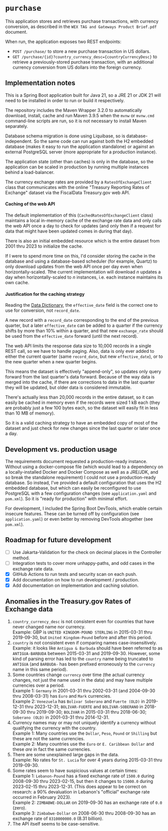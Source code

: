 # `purchase`

This application stores and retrieves purchase transactions, with currency conversion, as described in the
`WEX TAG and Gateways Product Brief.pdf` document.

When run, the application exposes two REST endpoints:

* `POST /purchase/` to store a new purchase transaction in US dollars.
* `GET /purchase/{id}?country_currency_desc={countryCurrencyDesc}` to retrieve a previously-stored purchase transaction,
  with an additional currency conversion from US dollars into the foreign currency.

## Implementation notes

This is a Spring Boot application built for Java 21, so a JRE 21 or JDK 21 will need to be installed in order to run or
build it respectively.

The repository includes the Maven Wrapper 3.2.0 to automatically download, install, cache and run Maven 3.9.5 when the
`mvnw` or `mvnw.cmd` command-line scripts are run, so it is not necessary to install Maven separately.

Database schema migration is done using Liquibase, so is database-independent. So the same code can run against both
the H2 embedded database (makes it easy to run the application standalone) or against an external PostgreSQL server
(more appropriate for a production instance).

The application state (other than caches) is only in the database, so the application can be scaled in production by
running multiple instances behind a load-balancer.

The currency exchange rates are provided by a `RatesOfExchangeClient` class that communicates with the online "Treasury
Reporting Rates of Exchange" dataset via the FiscalData Treasury.gov web API.

#### Caching of the web API

The default implementation of this (`CachedRatesOfExchangeClient` class) maintains a local in-memory cache of the
exchange rate data and only calls the web API once a day to check for updates (and only then if a request for data that
might have been updated comes in during that day).

There is also an initial embedded resource which is the entire dataset from 2001 thru 2023 to initialize the cache.

If I were to spend more time on this, I'd consider storing the cache in the database and using a database-based
scheduler (for example, Quartz) to only download updates from the web API once per day even when horizontally-scaled.
Tthe current implementation will download _n_ updates a day when horizontally-scaled to _n_ instances, i.e. each
instance maintains its own cache.

#### Justification for the caching strategy

Reading the
[Data Dictionary](https://fiscaldata.treasury.gov/datasets/treasury-reporting-rates-exchange/treasury-reporting-rates-of-exchange#dataset-properties),
the `effective_date` field is the correct one to use for conversion, not `record_date`.

A new record with a `record_date` corresponding to the end of the previous quarter, but a later `effective_date` can be
added to a quarter if the currency shifts by more than 10% within a quarter, and that new `exchange_rate` should be used
from the `effective_date` forward (until the next record).

The web API limits the response data size to 10,000 records in a single REST call, so we have to handle paging. Also,
data is only ever added to either the current quarter (same `record_date`, but new `effective_date`), or to the new
quarter when a new quarter begins.

This means the dataset is effectively "append-only", so updates only query forward from the last quarter's data forward.
Because of the way data is merged into the cache, if there are corrections to data in the last quarter they will be
updated, but older data is considered immutable.

There's actually less than 20,000 records in the entire dataset, so it can easily be cached in memory even if the
records were sized 1 kB each (they are probably just a few 100 bytes each, so the dataset will easily fit in less than
10 MB of memory).

So it is a valid caching strategy to have an embedded copy of most of the dataset and just check for new changes since
the last quarter or later once a day.

## Development vs. production usage

The requirements document requested a production-ready instance. Without using a docker-compose file (which would
lead to a dependency on a locally-installed Docker and Docker Compose as well as a JRE/JDK, and so break the standalone
requirement) I could not use a production-ready database. So instead, I've provided a default configuration that uses
the H2 embedded database, but which can easily be reconfigured to use PostgreSQL with a few configuration changes
(see `application.yaml` and `pom.xml`). So it is "ready for production" with minimal effort.

For development, I included the Spring Boot DevTools, which enable certain insecure features. These can be turned
off by configuration (see `application.yaml`) or even better by removing DevTools altogether (see `pom.xml`).

## Roadmap for future development

- [ ] Use Jakarta-Validation for the check on decimal places in the Controller method.
- [ ] Integration tests to cover more unhappy-paths, and odd cases in the exchange rate data.
- [X] GitHub Actions to run tests and security scan on each push.
- [X] Add documentation on how to run development / production.
- [X] Add documentation on implementation and caching solution.

## Anomalies in the Treasury.gov Rates of Exchange data

1. `country_currency_desc` is not consistent even for countries that have never  changed name nor currency.\
   Example: GBP is `UNITED KINGDOM-POUND STERLING` in 2015-03-31 thru 2019-09-30, but `United Kingdom-Pound` before and
   after this period.
2. `country` is not consistent even if comparing names case-insensitively.\
   Example: it looks like `Antigua & Barbuda` should have been referred to as `ANTIGUA-BARBUDA` between 2015-03-31 and
   2019-09-30. However, some kind of parsing error has led to the `country` name being truncated to `ANTIGUA` (and
   `BARBUDA-` has been prefixed erroneously to the `currency` name in this same period).
3. Some countries change `currency` over time (the actual currency changes, not just the name used in the data) and may
   have multiple currencies over a period.\
   Example 1: `Germany` in 2001-03-31 thru 2002-03-31 (and 2004-09-30 thru 2008-03-31) has `Euro` and `Mark`
   currencies.\
   Example 2: `Venezuela` has `Bolivar Soberano` and `Fuerte (OLD)` in 2019-12-31 thru 2023-12-31; `BOLIVAR-FUERTE` and
   `BOLIVAR-SOBERANO` in 2018-09-30 thru 2019-09-30; `BOLIVAR` in 2015-03-31 thru 2018-06-30; `Soberano (OLD)` in
   2001-03-31 thru 2014-12-31.
4. Currency names may or may not uniquely identify a currency without qualifying the currency with the country.\
   Example 1: Many countries use the `Dollar`, `Peso`, `Pound` or `Shilling` but these are not the same currencies.\
   Example 2: Many countries use the `Euro` or `E. Caribbean Dollar` and these _are_ in fact the same currencies.
5. There are some unexplained large gaps in the data.\
   Example: No rates for `St. Lucia` for over 4 years during 2015-03-31 thru 2019-09-30.
6. Some rates seem to have suspicious values at certain times:\
   Example 1: `Lebanon-Pound` has a fixed exchange rate of `1500.0` during 2008-09-30 thru 2023-02-15, but then it
   changes to `15000.0` during 2023-02-15 thru 2023-12-31. (This does appear to be correct on research: a 90%
   devaluation in Lebanon's "official" exchange rate occurred in February 2023).\
   Example 2: `ZIMBABWE-DOLLAR` on 2019-09-30 has an exchange rate of `0.0` (zero).\
   Example 3: `Zimbabwe-Dollar` on 2008-06-30 thru 2008-09-30 has an exchange rate of `8310000000.0` (8.31 billion).
7. The API itself seems to be case-sensitive.
